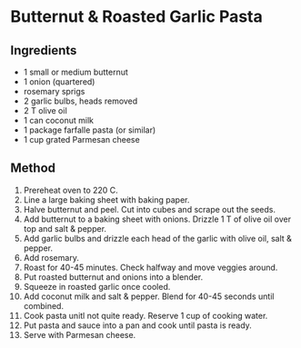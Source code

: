 # Butternut & Roasted Garlic Pasta

## Ingredients

- 1 small or medium butternut
- 1 onion (quartered) 
- rosemary sprigs 
- 2 garlic bulbs, heads removed 
- 2 T olive oil 
- 1 can coconut milk 
- 1 package farfalle pasta (or similar)
- 1 cup grated Parmesan cheese

## Method

1. Prereheat oven to 220 C.
2. Line a large baking sheet with baking paper. 
3. Halve butternut and peel. Cut into cubes and scrape out the seeds.
4. Add butternut to a baking sheet with onions. Drizzle 1 T of olive oil over top and salt & pepper.
5. Add garlic bulbs and drizzle each head of the garlic with olive oil, salt & pepper.
6. Add rosemary.
7. Roast for 40-45 minutes. Check halfway and move veggies around. 
8. Put roasted butternut and onions into a blender.
9. Squeeze in roasted garlic once cooled.
10. Add coconut milk and salt & pepper. Blend for 40-45 seconds until combined. 
11. Cook pasta unitl not quite ready. Reserve 1 cup of cooking water.
12. Put pasta and sauce into a pan and cook until pasta is ready.
13. Serve with Parmesan cheese.
